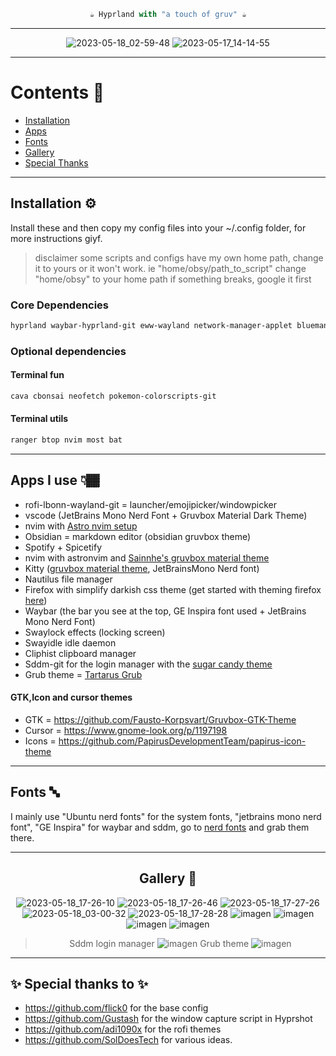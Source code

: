<div align="justify">
<div align="center">

```ocaml
☕ Hyprland with "a touch of gruv" ☕
```
  -----------
![2023-05-18_02-59-48](https://github.com/0bCdian/Hyprland_dotfiles/assets/101421807/7ec3cd7b-633d-46c2-aafb-95ddf4e1cec0)
![2023-05-17_14-14-55](https://github.com/0bCdian/Hyprland_dotfiles/assets/101421807/eb55c8a4-9104-40d9-a2d0-c4eb3402e91c)
  
----------
</div>
</div>


# Contents 📖
- [Installation](#Installation-⚙️)
- [Apps](#apps-i-use-)
- [Fonts](#Fonts)
- [Gallery](#Gallery)
- [Special Thanks]()

 -----------
## Installation ⚙️
Install these and then copy my config files into your ~/.config folder, for more instructions giyf.
> disclaimer some scripts and configs have my own home path, change it to yours or it won't work. ie "home/obsy/path_to_script" change "home/obsy" to your home path
> if something breaks, google it first 
### Core Dependencies

```bash
hyprland waybar-hyprland-git eww-wayland network-manager-applet blueman python rustup kitty fish rofi-emoji rofi-lbonn-wayland-git xdg-desktop-portal-hyprland swayidle swaylock-effects grim slurp dunst wl-clipboard cliphist swww 
```
### Optional dependencies
#### Terminal fun
```Bash
cava cbonsai neofetch pokemon-colorscripts-git
```
#### Terminal utils 
```Bash
ranger btop nvim most bat
```

---------------------------
 
## Apps I use 👇🏾
- rofi-lbonn-wayland-git = launcher/emojipicker/windowpicker
- vscode (JetBrains Mono Nerd Font + Gruvbox Material Dark Theme)
- nvim with [Astro nvim setup](https://astronvim.com/)
- Obsidian = markdown editor (obsidian gruvbox theme)
- Spotify + Spicetify 
- nvim with astronvim and [Sainnhe's gruvbox material theme](https://github.com/sainnhe/gruvbox-material)
- Kitty ([gruvbox material theme](https://github.com/wdomitrz), JetBrainsMono Nerd font)
- Nautilus file manager
- Firefox with simplify darkish css theme (get started with theming firefox [here](https://www.reddit.com/r/FirefoxCSS/wiki/index/tutorials/))
- Waybar (the bar you see at the top, GE Inspira font used + JetBrains Mono Nerd Font)
- Swaylock effects (locking screen)
- Swayidle idle daemon
- Cliphist clipboard manager
- Sddm-git for the login manager with the [sugar candy theme](https://github.com/Kangie/sddm-sugar-candy)
- Grub theme = [Tartarus Grub](https://github.com/AllJavi/tartarus-grub)
#### GTK,Icon and cursor themes 
- GTK = https://github.com/Fausto-Korpsvart/Gruvbox-GTK-Theme
- Cursor = https://www.gnome-look.org/p/1197198
- Icons = https://github.com/PapirusDevelopmentTeam/papirus-icon-theme


------------

## Fonts 🔤

I mainly use "Ubuntu nerd fonts" for the system fonts, "jetbrains mono nerd font", "GE Inspira" for waybar and sddm, go to [nerd fonts](https://www.nerdfonts.com/) and grab them there.

-------------

<div align="justify">
<div align="center">
  
  
## Gallery 📸
![2023-05-18_17-26-10](https://github.com/0bCdian/Hyprland_dotfiles/assets/101421807/9a23f151-3394-4266-b2f0-aa81dead2dc1)
![2023-05-18_17-26-46](https://github.com/0bCdian/Hyprland_dotfiles/assets/101421807/34ac0d8a-0e6c-448a-b00e-dbfd1d49d6e2)
![2023-05-18_17-27-26](https://github.com/0bCdian/Hyprland_dotfiles/assets/101421807/9aafa6ff-a4a7-488e-b133-0a599e58ec55)
![2023-05-18_03-00-32](https://github.com/0bCdian/Hyprland_dotfiles/assets/101421807/51b59230-4284-4ba6-9d2b-bc8c13436bd6)
![2023-05-18_17-28-28](https://github.com/0bCdian/Hyprland_dotfiles/assets/101421807/8bb27036-812c-4592-b5a3-2fdd70de8ae1)
![imagen](https://github.com/0bCdian/Hyprland_dotfiles/assets/101421807/d4d72588-6464-4f04-a3cc-18cb71dca560)
![imagen](https://github.com/0bCdian/Hyprland_dotfiles/assets/101421807/b066d93b-1f15-44b7-be18-4db881198a1f)
![imagen](https://github.com/0bCdian/Hyprland_dotfiles/assets/101421807/40f2ea4e-dc07-4200-936a-f977d0189eed)
![imagen](https://github.com/0bCdian/Hyprland_dotfiles/assets/101421807/b8050e55-92cc-4308-adea-1844938a70d3)
 > Sddm login manager
![imagen](https://github.com/0bCdian/Hyprland_dotfiles/assets/101421807/bf1e6ef2-a6a4-4344-a038-6608ac7af8a7)
 > Grub theme 
 ![imagen](https://github.com/0bCdian/Hyprland_dotfiles/assets/101421807/3d7fd794-98bf-4872-9119-4ef7300347f9)
 

</div>
</div>


------------------------
## ✨ Special thanks to ✨
- https://github.com/flick0 for the base config
- https://github.com/Gustash for the window capture script in Hyprshot
- https://github.com/adi1090x for the rofi themes
- https://github.com/SolDoesTech for various ideas.
